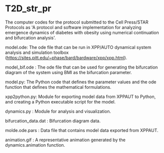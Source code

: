 # T2D_str_pr

The computer codes for the protocol submitted to the Cell Press/STAR Protocols as 'A protocol and software implementation for analyzing emergence dynamics of diabetes with obesity using numerical continuation and bifurcation analysis'.

model.ode: The ode file that can be run in XPP/AUTO dynamical system analysis and simulation toolbox (https://sites.pitt.edu/~phase/bard/bardware/xpp/xpp.html).

model_bif.ode : The ode file that can be used for generating the bifurcation diagram of the system using BMI as the bifurcation parameter.

model.py: The Python code that defines the parameter values and the ode function that defines the mathematical formulations.

xpp2python.py: Module for exporting model data from XPPAUT to Python, and creating a Python executable script for the model.

dynamics.py : Module for analysis and visualization.

bifurcation_data.dat : Bifurcation diagram data.

molde.ode.pars : Data file that contains model data exported from XPPAUT.

animation.gif : A representative animation generated by the dynamics.animation function.
